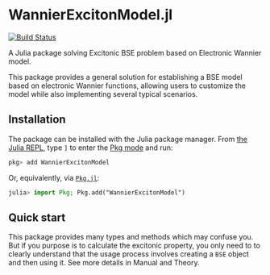 # WannierExcitonModel.jl

[![Build Status](https://github.com/MFC2001/WannierExcitonModel.jl/actions/workflows/CI.yml/badge.svg?branch=master)](https://github.com/MFC2001/WannierExcitonModel.jl/actions/workflows/CI.yml?query=branch%3Amaster)

A Julia package solving Excitonic BSE problem based on Electronic Wannier model.

This package provides a general solution for establishing a BSE model based on electronic Wannier functions, allowing users to customize the model while also implementing several typical scenarios.

## Installation

The package can be installed with the Julia package manager.
From [the Julia REPL](https://docs.julialang.org/en/v1/stdlib/REPL/), type `]` to enter
the [Pkg mode](https://docs.julialang.org/en/v1/stdlib/REPL/#Pkg-mode) and run:

```julia
pkg> add WannierExcitonModel
```

Or, equivalently, via [`Pkg.jl`](https://pkgdocs.julialang.org/v1/):

```julia
julia> import Pkg; Pkg.add("WannierExcitonModel")
```

## Quick start

This package provides many types and methods which may confuse you.
But if you purpose is to calculate the excitonic property, you only need to to clearly understand that the usage process involves creating a `BSE` object and then using it.
See more details in Manual and Theory.
